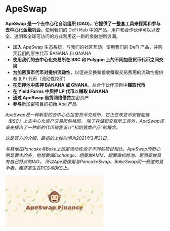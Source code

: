 # ApeSwap

<p><strong>ApeSwap 是一个去中心化自治组织 (DAO)，它提供了一整套工具来探索和参与去中心化金融机会</strong>。使用我们的 DeFi Hub 中的产品，用户和合作伙伴可以以安全、透明和全球可访问的方式利用这一新的金融创新浪潮。 &nbsp;</p>
<ul>
  <li><strong>加入</strong> ApeSwap 生态系统，与我们的社区互动，使用我们的 DeFi 产品，并购买我们的原生代币 BANANA 和 GNANA&nbsp;</li>
  <li><strong>使用我们的去中心化交易所在 BSC 和 Polygon 上的不同加密货币代币之间交换</strong>&nbsp;</li>
  <li><strong>为加密货币代币对提供流动性</strong>，以促进交换和接收赚取交易费用的流动性提供者 (LP) 代币（流动性挖矿）&nbsp;</li>
  <li><strong>在质押池中质押 BANANA 或 GNANA</strong>，从合作伙伴项目中<strong>赚取代币</strong></li>
  <li><strong>在 Yield Farms 中质押 LP 代币</strong>以<strong>赚取 BANANA&nbsp;</strong></li>
  <li><strong>通过 ApeSwap 借贷网络借贷</strong>加密资产&nbsp;</li>
  <li><strong>参与</strong>新加密项目的初始 Ape 产品</li>
</ul>

*ApeSwap是一种新型的去中心化加密货币交易所，它正在改变币安智能链（BSC）上去中心化资产交易所的格局。 除了存储和交易所工具外，ApeSwap还率先提出了一种新的代币销售设计“初始猿类产品”的概念。*

*这是官方的介绍，最初的上线时间为2021年3月31日。*

*与其他在Pancake与Bake上锁定流动性池子不同的项目相比，ApeSwap的野心明显要大的多，他想要做Exchange、想要做AMM、想要做机枪池、更想要做具有自己特点的IAO。 所以Ape更像是与PancakeSwap、BakeSwap同一赛道的竞争者，而非寄生在PCS与BKS上。*

![](sadfrog.jpg)
